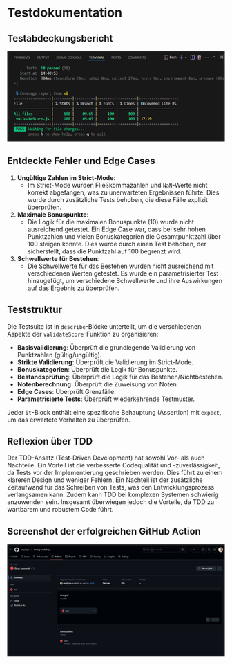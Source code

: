 # Testdokumentation

## Testabdeckungsbericht

![Testabdeckungsbericht](./src/screenshots/TestCoverageReport.png)

## Entdeckte Fehler und Edge Cases

1.  **Ungültige Zahlen im Strict-Mode**:
    * Im Strict-Mode wurden Fließkommazahlen und `NaN`-Werte nicht korrekt abgefangen, was zu unerwarteten Ergebnissen führte. Dies wurde durch zusätzliche Tests behoben, die diese Fälle explizit überprüfen.
2.  **Maximale Bonuspunkte**:
    * Die Logik für die maximalen Bonuspunkte (10) wurde nicht ausreichend getestet. Ein Edge Case war, dass bei sehr hohen Punktzahlen und vielen Bonuskategorien die Gesamtpunktzahl über 100 steigen konnte. Dies wurde durch einen Test behoben, der sicherstellt, dass die Punktzahl auf 100 begrenzt wird.
3.  **Schwellwerte für Bestehen**:
    * Die Schwellwerte für das Bestehen wurden nicht ausreichend mit verschiedenen Werten getestet. Es wurde ein parametrisierter Test hinzugefügt, um verschiedene Schwellwerte und ihre Auswirkungen auf das Ergebnis zu überprüfen.

## Teststruktur

Die Testsuite ist in `describe`-Blöcke unterteilt, um die verschiedenen Aspekte der `validateScore`-Funktion zu organisieren:

* **Basisvalidierung**: Überprüft die grundlegende Validierung von Punktzahlen (gültig/ungültig).
* **Strikte Validierung**: Überprüft die Validierung im Strict-Mode.
* **Bonuskategorien**: Überprüft die Logik für Bonuspunkte.
* **Bestandsprüfung**: Überprüft die Logik für das Bestehen/Nichtbestehen.
* **Notenberechnung**: Überprüft die Zuweisung von Noten.
* **Edge Cases**: Überprüft Grenzfälle.
* **Parametrisierte Tests**: Überprüft wiederkehrende Testmuster.

Jeder `it`-Block enthält eine spezifische Behauptung (Assertion) mit `expect`, um das erwartete Verhalten zu überprüfen.

## Reflexion über TDD

Der TDD-Ansatz (Test-Driven Development) hat sowohl Vor- als auch Nachteile. Ein Vorteil ist die verbesserte Codequalität und -zuverlässigkeit, da Tests vor der Implementierung geschrieben werden. Dies führt zu einem klareren Design und weniger Fehlern. Ein Nachteil ist der zusätzliche Zeitaufwand für das Schreiben von Tests, was den Entwicklungsprozess verlangsamen kann. Zudem kann TDD bei komplexen Systemen schwierig anzuwenden sein. Insgesamt überwiegen jedoch die Vorteile, da TDD zu wartbarem und robustem Code führt.

## Screenshot der erfolgreichen GitHub Action

![GitHub Action Erfolg](./src/screenshots/GitHubAction.png)